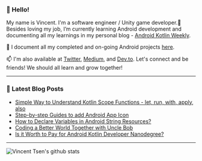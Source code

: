 ### 👋 Hello!

My name is Vincent. I'm a software engineer / Unity game developer.🌱 Besides loving my job, I’m currently learning Android development and documenting all my learnings in my personal blog - [Android Kotlin Weekly](https://vtsen.hashnode.dev/).

💞️ I document all my completed and on-going Android projects [here](https://vtsen.hashnode.dev/projects).

📫 I'm also available at [Twitter](https://twitter.com/vinchamp77), [Medium](https://vtsen.medium.com/), and [Dev.to](https://dev.to/vtsen). Let's connect and be friends! We should all learn and grow together!

---

### 📝 Latest Blog Posts
<!-- BLOG-POST-LIST:START -->
- [Simple Way to Understand Kotlin Scope Functions - let, run, with, apply, also](https://vtsen.hashnode.dev/simple-way-to-understand-kotlin-scope-functions-let-run-with-apply-also)
- [Step-by-step Guides to add Android App Icon](https://vtsen.hashnode.dev/step-by-step-guides-to-add-android-app-icon)
- [How to Declare Variables in Android String Resources?](https://vtsen.hashnode.dev/how-to-declare-variables-in-android-string-resources)
- [Coding a Better World Together with Uncle Bob](https://vtsen.hashnode.dev/coding-a-better-world-together-with-uncle-bob)
- [Is it Worth to Pay for Android Kotlin Developer Nanodegree?](https://vtsen.hashnode.dev/is-it-worth-to-pay-for-android-kotlin-developer-nanodegree)
<!-- BLOG-POST-LIST:END -->

---

![Vincent Tsen's github stats](https://github-readme-stats.vercel.app/api?username=vinchamp77&show_icons=true&count_private=true&hide=issues,prs)

<!---
vinchamp77/vinchamp77 is a ✨ special ✨ repository because its `README.md` (this file) appears on your GitHub profile.
You can click the Preview link to take a look at your changes.
- 👋 Hi, I’m @vinchamp77
- 👀 I’m interested in ...
- 🌱 I’m currently learning ...
- 💞️ I’m looking to collaborate on ...
- 📫 How to reach me ...
--->
